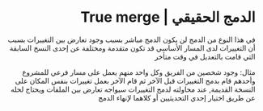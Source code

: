 <div dir=rtl >

# الدمج الحقيقي | True merge
في هذا النوع من الدمج لن يكون الدمج مباشر بسبب وجود تعارض بين التغييرات بسبب أن التغييرات لدى المسار الأساسي قد تكون متقدمة ومختلفة عن إحدى النسخ السابقة التي قامت بالتعديل في وقت متأخر 

مثال: وجود شخصين من الفريق وكل واحد منهم يعمل على مسار فرعي للمشروع وأحدهم قام بدمج التغييرات قبل الآخر ثم قام الآخر بعمل تغييرات بنفس المكان على النسخة القديمة, عند محاولته لدمج التغييرات سيواجه تعارض بين الملفات ويحتاج لحله عن طريق اختيار إحدي التحديثيين أو كلاهما لإنهاء الدمج 

</div>